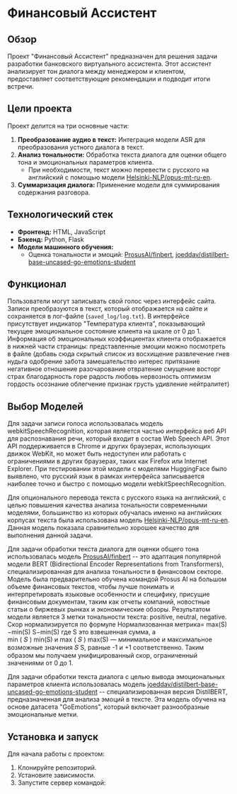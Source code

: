 # Финансовый Ассистент

## Обзор
Проект "Финансовый Ассистент" предназначен для решения задачи разработки банковского виртуального ассистента. Этот ассистент анализирует тон диалога между менеджером и клиентом, предоставляет соответствующие рекомендации и подводит итоги встречи.

## Цели проекта
Проект делится на три основные части:
1. **Преобразование аудио в текст:** Интеграция модели ASR для преобразования устного диалога в текст.
2. **Анализ тональности:** Обработка текста диалога для оценки общего тона и эмоциональных параметров клиента.
   - При необходимости, текст можно перевести с русского на английский с помощью модели [Helsinki-NLP/opus-mt-ru-en](https://huggingface.co/Helsinki-NLP/opus-mt-ru-en).
3. **Суммаризация диалога:** Применение модели для суммирования содержания разговора.

## Технологический стек
- **Фронтенд:** HTML, JavaScript
- **Бэкенд:** Python, Flask
- **Модели машинного обучения:**
  - Оценка тональности и эмоций: [ProsusAI/finbert](https://huggingface.co/ProsusAI/finbert), [joeddav/distilbert-base-uncased-go-emotions-student](https://huggingface.co/joeddav/distilbert-base-uncased-go-emotions-student)

## Функционал
Пользователи могут записывать свой голос через интерфейс сайта. Записи преобразуются в текст, который отображается на сайте и сохраняется в лог-файле (`saved_log/log.txt`). В интерфейсе присутствует индикатор "Температура клиента", показывающий текущее эмоциональное состояние клиента на шкале от 0 до 1. Информация об эмоциональных коэффициентах клиента отображается в нижней части страницы: представленные эмоции можно посмотреть в файле (добавь сюда скрытый список из восхищение
развлечение
гнев
нудьга
одобрение
забота
замешательство
интерес
притязание
негативное отношение
разочарование
отвратение
смущение
восторг
страх
благодарность
горе
радость
любовь
нервозность
оптимизм
гордость
осознание
облегчение
признак
грусть
удивление
нейтралитет)

## Выбор Моделей
Для задачи записи голоса использовалась модель webkitSpeechRecognition, которая является частью интерфейса веб API для распознавания речи, который входит в состав Web Speech API. Этот API поддерживается в Chrome и других браузерах, использующих движок WebKit, но может быть недоступен или работать с ограничениями в других браузерах, таких как Firefox или Internet Explorer. При тестировании этой модели с моделями HuggingFace было выявлено, что русский язык в рамках интерфейса записывается наиболее точно и быстро с помощью модели webkitSpeechRecognition. 

Для опционального перевода текста с русского языка на английский, с целью повышения качества анализа тональности современными моделями, большинство из которых обучалась именно на английских корпусах текста была использована модель [Helsinki-NLP/opus-mt-ru-en](https://huggingface.co/Helsinki-NLP/opus-mt-ru-en). Данная модель показала сравнительно хорошее качество для выполнения данной задачи.

Для задачи обработки текста диалога для оценки общего тона использовалась модель [ProsusAI/finbert](https://huggingface.co/ProsusAI/finbert) -- это адаптация популярной модели BERT (Bidirectional Encoder Representations from Transformers), специализированная для анализа тональности в финансовом секторе. Модель была предварительно обучена командой Prosus AI на большом объеме финансовых текстов, чтобы лучше понимать и интерпретировать языковые особенности и специфику, присущие финансовым документам, таким как отчеты компаний, новостные статьи о биржевых рынках и экономические обзоры. Результатом модели является 3 метки тональности текста: positive, neutral, negative. Скор нормализируется по формуле Нормализованная метрика= 
max(S)−min(S)
S−min(S)
где S это взвешенная сумма, а  
min
(
𝑆
)
min(S) и 
max
(
𝑆
)
max(S) — минимальное и максимальное возможные значения 
𝑆
S, равные -1 и +1 соответственно. Таким образом мы получаем унифицированный скор, ограниченный значениями от 0 до 1. 

Для задачи обработки текста диалога с целью вывода эмоциональных параметров клиента использовалась модель [joeddav/distilbert-base-uncased-go-emotions-student](https://huggingface.co/joeddav/distilbert-base-uncased-go-emotions-student) -- специализированная версия DistilBERT, предназначенная для анализа эмоций в тексте. Эта модель обучена на основе датасета "GoEmotions", который включает разнообразные эмоциональные метки.


## Установка и запуск
Для начала работы с проектом:
1. Клонируйте репозиторий.
2. Установите зависимости.
3. Запустите сервер командой:


